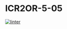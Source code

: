 # ICR2OR-5-05
 [![linter](https://github.com/Joy-sureshkumar/ICR2OR-5-05/workflows/linter/badge.svg)](https://github.com/marketplace/actions/super-linter)
